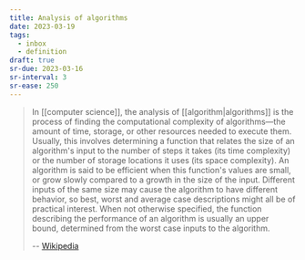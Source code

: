 ```yaml
---
title: Analysis of algorithms
date: 2023-03-19
tags:
  - inbox
  - definition
draft: true
sr-due: 2023-03-16
sr-interval: 3
sr-ease: 250
---
```


> In [[computer science]], the analysis of
> [[algorithm|algorithms]] is the process of finding the
> computational complexity of algorithms—the amount of time, storage, or other
> resources needed to execute them. Usually, this involves determining a
> function that relates the size of an algorithm's input to the number of steps
> it takes (its time complexity) or the number of storage locations it uses (its
> space complexity). An algorithm is said to be efficient when this function's
> values are small, or grow slowly compared to a growth in the size of the
> input. Different inputs of the same size may cause the algorithm to have
> different behavior, so best, worst and average case descriptions might all be
> of practical interest. When not otherwise specified, the function describing
> the performance of an algorithm is usually an upper bound, determined from the
> worst case inputs to the algorithm.
>
> -- [Wikipedia](https://en.wikipedia.org/wiki/Analysis_of_algorithms)
